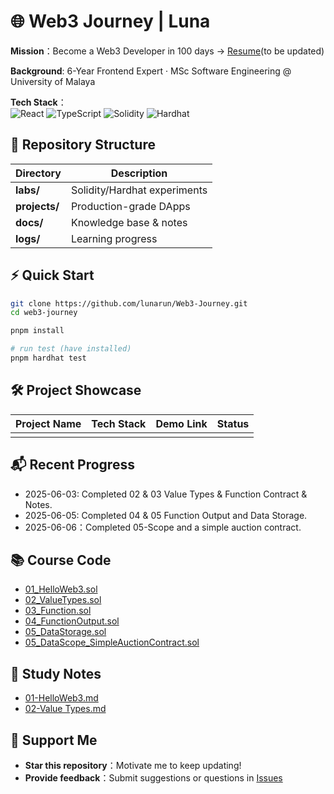 <!--
 * @Description: 
 * @Author: Luna Run
 * @Date: 2025-06-03 16:24:56
 * @LastEditTime: 2025-06-04 15:51:16
 * @LastEditors: Luna Run
-->
# 🌐 Web3 Journey | Luna

**Mission**：Become a Web3 Developer in 100 days → [Resume](resume_link)(to be updated)

**Background**: 6-Year Frontend Expert · MSc Software Engineering @ University of Malaya 

**Tech Stack**：  
  ![React](https://img.shields.io/badge/React-18.2.0-61DAFB?logo=react&logoColor=white)
  ![TypeScript](https://img.shields.io/badge/TypeScript-5.x-3178C6?logo=typescript&logoColor=white)
  ![Solidity](https://img.shields.io/badge/Solidity-%23363636.svg?style=flat&logo=solidity&logoColor=white)
  ![Hardhat](https://img.shields.io/badge/Hardhat-181717?logo=hardhat)

## 📂  Repository Structure
| Directory | Description |
| ------ | ---- |
| **labs/** | Solidity/Hardhat experiments |
| **projects/** | Production-grade DApps |
| **docs/** | Knowledge base & notes |
| **logs/** | Learning progress |

## ⚡  Quick Start
```bash
git clone https://github.com/lunarun/Web3-Journey.git
cd web3-journey

pnpm install

# run test (have installed)
pnpm hardhat test
```

## 🛠️ Project Showcase
| Project Name | Tech Stack | Demo Link | Status |
|--------------|------------|-----------|--------|
|              |            |           |        |

## 📬 Recent Progress
- 2025-06-03: Completed 02 & 03 Value Types & Function Contract & Notes.
- 2025-06-05: Completed 04 & 05 Function Output and Data Storage.
- 2025-06-06：Completed 05-Scope and a simple auction contract.


## 📚 Course Code
- [01_HelloWeb3.sol](/labs/01_hello-web3/contract.sol)  
- [02_ValueTypes.sol](/labs/02_value_types/contract.sol)  
- [03_Function.sol](/labs/03_function/contract.sol)
- [04_FunctionOutput.sol](/labs/04_function_output/contract.sol)
- [05_DataStorage.sol](/labs/05_storage_scope/contract.sol)
- [05_DataScope_SimpleAuctionContract.sol](/labs/05_scope_simple_auction/contract.sol)

## 📝 Study Notes
- [01-HelloWeb3.md](notes/01-HelloWeb3.md)
- [02-Value Types.md](notes/02-Value-Types.md)

## 🤝 Support Me
- **Star this repository**：Motivate me to keep updating!
- **Provide feedback**：Submit suggestions or questions in [Issues](https://github.com/lunarun/Web3-Journey/issues)
